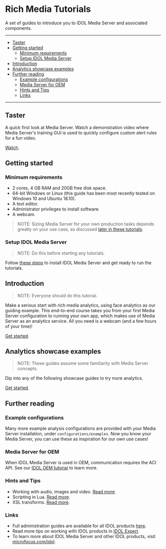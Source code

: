 # Rich Media Tutorials

A set of guides to introduce you to IDOL Media Server and associated components.

---

- [Taster](#taster)
- [Getting started](#getting-started)
  - [Minimum requirements](#minimum-requirements)
  - [Setup IDOL Media Server](#setup-idol-media-server)
- [Introduction](#introduction)
- [Analytics showcase examples](#analytics-showcase-examples)
- [Further reading](#further-reading)
  - [Example configurations](#example-configurations)
  - [Media Server for OEM](#media-server-for-oem)
  - [Hints and Tips](#hints-and-tips)
  - [Links](#links)

---

## Taster

A quick first look at Media Server.  Watch a demonstration video where Media Server's training GUI is used to quickly configure custom alert rules for a fun video.

[Watch](https://www.youtube.com/watch?v=Wl-uYCADreo&list=PLlUdEXI83_Xoq5Fe2iUnY8fjV9PuX61FA).

## Getting started

### Minimum requirements

- 2 cores, 4 GB RAM and 20GB free disk space.
- 64-bit Windows or Linux (this guide has been most recently tested on Windows 10 and Ubuntu 18.10).
- A text editor.
- Administrator privileges to install software.
- A webcam.

> NOTE: Sizing Media Server for your own production tasks depends greatly on your use case, as discussed [later in these tutorials](showcase/face-recognition/README.md#hardware-requirements).

### Setup IDOL Media Server

> NOTE: Do this before starting any tutorials.

Follow [these steps](setup/SETUP.md) to install IDOL Media Server and get ready to run the tutorials.

## Introduction

> NOTE: Everyone should do this tutorial.

Make a serious start with rich media analytics, using face analytics as our guiding example.  This end-to-end course takes you from your first Media Server configuration to running your own app, which makes use of Media Server as an analytics service.  All you need is a webcam (and a few hours of your time)!

[Get started](introduction/README.md).

## Analytics showcase examples

> NOTE: These guides assume some familiarity with Media Server concepts.

Dip into any of the following showcase guides to try more analytics.

[Get started](showcase/README.md).

## Further reading

### Example configurations

Many more example analysis configurations are provided with your Media Server installation, under `configurations/examples`.  Now you know your Media Server, you can use these as inspiration for our own use cases!

### Media Server for OEM

When IDOL Media Server is used in OEM, communication requires the ACI API.  See our [IDOL OEM tutorial](https://github.com/microfocus-idol/idol-oem-tutorials) to learn more.

### Hints and Tips

- Working with audio, images and video. [Read more](appendix/Media_tips.md).
- Scripting in Lua. [Read more](appendix/Lua_tips.md).
- XSL transforms. [Read more](appendix/XSL_tips.md).

### Links

- Full administration guides are available for all IDOL products [here](https://www.microfocus.com/documentation/idol/).
- Read more tips on working with IDOL products in [IDOL Expert](https://www.microfocus.com/documentation/idol/IDOL_12_13/IDOLServer_12.13_Documentation/Guides/html/expert/index.html).
- To learn more about IDOL Media Server and other IDOL products, visit [microfocus.com/idol](https://www.microfocus.com/en-us/products/information-data-analytics-idol/overview).
